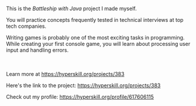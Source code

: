 This is the *Battleship with Java* project I made myself.


<div>
<div>You will practice concepts frequently tested in technical interviews at top tech companies.</div>

<p>Writing games is probably one of the most exciting tasks in programming. While creating your first console game, you will learn about processing user input and handling errors.</p>
</div><br/><br/>Learn more at <a href="https://hyperskill.org/projects/383?utm_source=ide&utm_medium=ide&utm_campaign=ide&utm_content=project-card">https://hyperskill.org/projects/383</a>

Here's the link to the project: https://hyperskill.org/projects/383

Check out my profile: https://hyperskill.org/profile/617606115